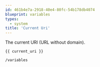 ```yaml
---
id: 461b4e7a-2918-40e4-80fc-54b178db4074
blueprint: variables
types:
  - system
title: 'Current Uri'
---
```

The current URI (URL without domain).

```
{{ current_uri }}
```

``` .language-output
/variables
```
